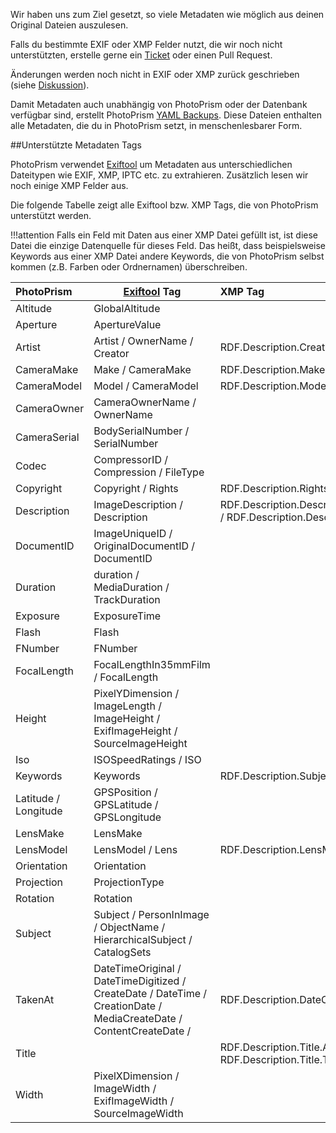 Wir haben uns zum Ziel gesetzt, so viele Metadaten wie möglich aus deinen Original Dateien auszulesen.

Falls du bestimmte EXIF oder XMP Felder nutzt, die wir noch nicht unterstützten, erstelle gerne ein [Ticket](https://github.com/photoprism/photoprism/issues) oder einen Pull Request.

Änderungen werden noch nicht in EXIF oder XMP zurück geschrieben (siehe [Diskussion](https://github.com/photoprism/photoprism/discussions/1092)). 

Damit Metadaten auch unabhängig von PhotoPrism oder der Datenbank verfügbar sind, erstellt PhotoPrism [YAML Backups](./backups.md).
Diese Dateien enthalten alle Metadaten, die du in PhotoPrism setzt, in menschenlesbarer Form.

##Unterstützte Metadaten Tags

PhotoPrism verwendet  [Exiftool](https://exiftool.org/) um Metadaten aus unterschiedlichen Dateitypen wie EXIF, XMP, IPTC etc. zu extrahieren.
Zusätzlich lesen wir noch einige XMP Felder aus.

Die folgende Tabelle zeigt alle Exiftool bzw. XMP Tags, die von PhotoPrism unterstützt werden.

!!!attention
    Falls ein Feld mit Daten aus einer XMP Datei gefüllt ist, ist diese Datei die einzige Datenquelle für dieses Feld.
    Das heißt, dass beispielsweise Keywords aus einer XMP Datei andere Keywords, die von PhotoPrism selbst kommen (z.B. Farben oder Ordnernamen) überschreiben.

PhotoPrism | [Exiftool](https://exiftool.org/) Tag | XMP Tag
:--------------|----------- |:--------
Altitude      | GlobalAltitude                        |
Aperture      | ApertureValue                         |
Artist        | Artist / OwnerName / Creator          | RDF.Description.Creator.Seq.Li 
CameraMake    | Make / CameraMake                     | RDF.Description.Make
CameraModel   | Model / CameraModel                   | RDF.Description.Model
CameraOwner   | CameraOwnerName / OwnerName           | 
CameraSerial  | BodySerialNumber / SerialNumber       |
Codec         | CompressorID / Compression / FileType |
Copyright     | Copyright / Rights                    | RDF.Description.Rights.Alt.Li.Text
Description   | ImageDescription / Description        | RDF.Description.Description.Alt.Li.Text / RDF.Description.Description.Text
DocumentID    | ImageUniqueID / OriginalDocumentID / DocumentID|
Duration      | duration / MediaDuration / TrackDuration |
Exposure      | ExposureTime                          |
Flash         | Flash                                  |
FNumber       | FNumber                               |
FocalLength   | FocalLengthIn35mmFilm / FocalLength   |
Height        | PixelYDimension / ImageLength / ImageHeight / ExifImageHeight / SourceImageHeight         |
Iso           | ISOSpeedRatings / ISO                 |
Keywords      | Keywords | RDF.Description.Subject.Seq.Li |
Latitude / Longitude | GPSPosition / GPSLatitude / GPSLongitude |
LensMake      | LensMake                              | 
LensModel     | LensModel / Lens                      | RDF.Description.LensModel  
Orientation   | Orientation                            |
Projection    | ProjectionType                        |
Rotation      | Rotation |
Subject       | Subject / PersonInImage / ObjectName / HierarchicalSubject / CatalogSets |
TakenAt       | DateTimeOriginal / DateTimeDigitized / CreateDate / DateTime / CreationDate / MediaCreateDate / ContentCreateDate / | RDF.Description.DateCreated
Title         |                                       | RDF.Description.Title.Alt.Li.Text / RDF.Description.Title.Text
Width         | PixelXDimension / ImageWidth / ExifImageWidth / SourceImageWidth        | 

